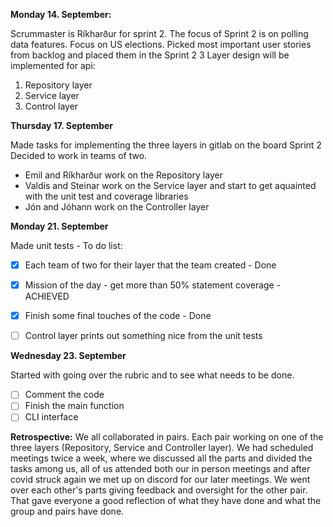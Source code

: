 **Monday 14. September:**

Scrummaster is Ríkharður for sprint 2.
The focus of Sprint 2 is on polling data features.
Focus on US elections. 
Picked most important user stories from backlog and placed them in the Sprint 2
3 Layer design will be implemented for api:
1. Repository layer
2. Service layer
3. Control layer

**Thursday 17. September**

Made tasks for implementing the three layers in gitlab on the board Sprint 2
Decided to work in teams of two.
- Emil and Ríkharður work on the Repository layer
- Valdís and Steinar work on the Service layer and start to get aquainted with the unit test and coverage libraries
- Jón and Jóhann work on the Controller layer

**Monday 21. September**

Made unit tests - To do list:
- [x] Each team of two for their layer that the team created - Done
- [x] Mission of the day - get more than 50% statement coverage - ACHIEVED
- [x] Finish some final touches of the code - Done
- [ ] Control layer prints out something nice from the unit tests


**Wednesday 23. September**

Started with going over the rubric and to see what needs to be done.
- [ ] Comment the code
- [ ] Finish the main function
- [ ] CLI interface

**Retrospective:**
We all collaborated in pairs. Each pair working on one of the three layers (Repository, Service and Controller layer). We had scheduled meetings twice a week, where we discussed all the parts and divided the tasks among us, all of us attended both our in person meetings and after covid struck again we met up on discord for our later meetings. We went over each other's parts giving feedback and oversight for the other pair. That gave everyone a good reflection of what they have done and what the group and pairs have done.
